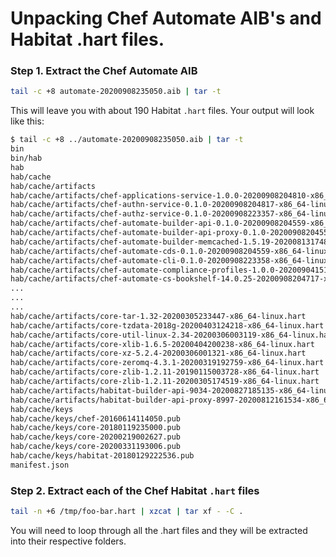 # Unpacking Chef Automate AIB's and Habitat .hart files. 
  
  
### Step 1. Extract the Chef Automate AIB
  
```bash
tail -c +8 automate-20200908235050.aib | tar -t
```
  
  
This will leave you with about 190 Habitat `.hart` files. Your output will look like this:  
```bash
$ tail -c +8 ../automate-20200908235050.aib | tar -t
bin
bin/hab
hab
hab/cache
hab/cache/artifacts
hab/cache/artifacts/chef-applications-service-1.0.0-20200908204810-x86_64-linux.hart
hab/cache/artifacts/chef-authn-service-0.1.0-20200908204817-x86_64-linux.hart
hab/cache/artifacts/chef-authz-service-0.1.0-20200908223357-x86_64-linux.hart
hab/cache/artifacts/chef-automate-builder-api-0.1.0-20200908204559-x86_64-linux.hart
hab/cache/artifacts/chef-automate-builder-api-proxy-0.1.0-20200908204559-x86_64-linux.hart
hab/cache/artifacts/chef-automate-builder-memcached-1.5.19-20200813174803-x86_64-linux.hart
hab/cache/artifacts/chef-automate-cds-0.1.0-20200908204559-x86_64-linux.hart
hab/cache/artifacts/chef-automate-cli-0.1.0-20200908223358-x86_64-linux.hart
hab/cache/artifacts/chef-automate-compliance-profiles-1.0.0-20200904151016-x86_64-linux.hart
hab/cache/artifacts/chef-automate-cs-bookshelf-14.0.25-20200908204717-x86_64-linux.hart
...
...
...
hab/cache/artifacts/core-tar-1.32-20200305233447-x86_64-linux.hart
hab/cache/artifacts/core-tzdata-2018g-20200403124218-x86_64-linux.hart
hab/cache/artifacts/core-util-linux-2.34-20200306003119-x86_64-linux.hart
hab/cache/artifacts/core-xlib-1.6.5-20200404200238-x86_64-linux.hart
hab/cache/artifacts/core-xz-5.2.4-20200306001321-x86_64-linux.hart
hab/cache/artifacts/core-zeromq-4.3.1-20200319192759-x86_64-linux.hart
hab/cache/artifacts/core-zlib-1.2.11-20190115003728-x86_64-linux.hart
hab/cache/artifacts/core-zlib-1.2.11-20200305174519-x86_64-linux.hart
hab/cache/artifacts/habitat-builder-api-9034-20200827185135-x86_64-linux.hart
hab/cache/artifacts/habitat-builder-api-proxy-8997-20200812161534-x86_64-linux.hart
hab/cache/keys
hab/cache/keys/chef-20160614114050.pub
hab/cache/keys/core-20180119235000.pub
hab/cache/keys/core-20200219002627.pub
hab/cache/keys/core-20200331193006.pub
hab/cache/keys/habitat-20180129222536.pub
manifest.json

```
   
  
### Step 2. Extract each of the Chef Habitat `.hart` files
  
```bash  
tail -n +6 /tmp/foo-bar.hart | xzcat | tar xf - -C .
```
   
You will need to loop through all the .hart files and they will be extracted into their respective folders.
  
  
